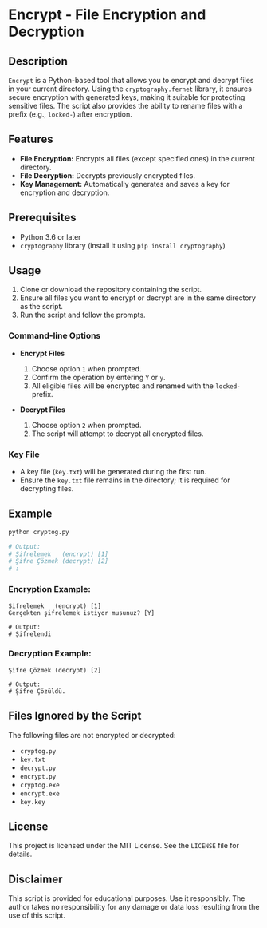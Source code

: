 # Encrypt - File Encryption and Decryption

## Description
`Encrypt` is a Python-based tool that allows you to encrypt and decrypt files in your current directory. Using the `cryptography.fernet` library, it ensures secure encryption with generated keys, making it suitable for protecting sensitive files. The script also provides the ability to rename files with a prefix (e.g., `locked-`) after encryption.

## Features
- **File Encryption:** Encrypts all files (except specified ones) in the current directory.
- **File Decryption:** Decrypts previously encrypted files.
- **Key Management:** Automatically generates and saves a key for encryption and decryption.

## Prerequisites
- Python 3.6 or later
- `cryptography` library (install it using `pip install cryptography`)

## Usage
1. Clone or download the repository containing the script.
2. Ensure all files you want to encrypt or decrypt are in the same directory as the script.
3. Run the script and follow the prompts.

### Command-line Options
- **Encrypt Files**
    1. Choose option `1` when prompted.
    2. Confirm the operation by entering `Y` or `y`.
    3. All eligible files will be encrypted and renamed with the `locked-` prefix.

- **Decrypt Files**
    1. Choose option `2` when prompted.
    2. The script will attempt to decrypt all encrypted files.

### Key File
- A key file (`key.txt`) will be generated during the first run.
- Ensure the `key.txt` file remains in the directory; it is required for decrypting files.

## Example
```bash
python cryptog.py

# Output:
# Şifrelemek   (encrypt) [1]
# Şifre Çözmek (decrypt) [2]
# :
```

### Encryption Example:
```text
Şifrelemek   (encrypt) [1] 
Gerçekten şifrelemek istiyor musunuz? [Y] 

# Output:
# Şifrelendi
```

### Decryption Example:
```text
Şifre Çözmek (decrypt) [2] 

# Output:
# Şifre Çözüldü.
```

## Files Ignored by the Script
The following files are not encrypted or decrypted:
- `cryptog.py`
- `key.txt`
- `decrypt.py`
- `encrypt.py`
- `cryptog.exe`
- `encrypt.exe`
- `key.key`

## License
This project is licensed under the MIT License. See the `LICENSE` file for details.

## Disclaimer
This script is provided for educational purposes. Use it responsibly. The author takes no responsibility for any damage or data loss resulting from the use of this script.

